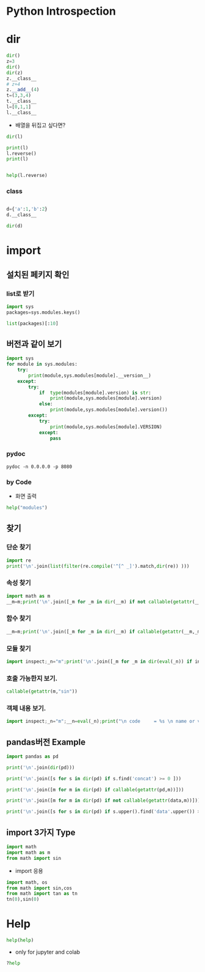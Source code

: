 # Python Introspection
# dir

```python
dir()
z=3
dir()
dir(z)
z.__class__
# z+4
z.__add__(4)
t=(3,3,4)
t.__class__
l=[0,1,1]
l.__class__
```

* 배열을 뒤집고 싶다면?

```python
dir(l)

print(l)
l.reverse()
print(l)


help(l.reverse)
```

### __class__

```python

d={'a':1,'b':2}
d.__class__

dir(d)


```

# import

## 설치된 페키지 확인

### list로 받기

```python
import sys
packages=sys.modules.keys()

list(packages)[:10]
```

## 버전과 같이 보기

```python
import sys
for module in sys.modules:
    try:
        print(module,sys.modules[module].__version__)
    except:
        try:
            if  type(modules[module].version) is str:
                print(module,sys.modules[module].version)
            else:
                print(module,sys.modules[module].version())
        except:
            try:
                print(module,sys.modules[module].VERSION)
            except:
                pass

```

### pydoc
```
pydoc -n 0.0.0.0 -p 8080
```

### by Code
* 화면 출력

```python
help("modules")
```

## 찾기

### 단순 찾기

```python
import re
print('\n'.join(list(filter(re.compile('^[^ _]').match,dir(re)) )))

```

### 속성 찾기

```python
import math as m
__m=m;print('\n'.join([_m for _m in dir(__m) if not callable(getattr(__m,_m))]))
```

### 함수 찾기

```python
__m=m;print('\n'.join([_m for _m in dir(__m) if callable(getattr(__m,_m))]))
```

### 모듈 찾기

```python
import inspect;_n="m";print('\n'.join([_m for _m in dir(eval(_n)) if inspect.ismodule(eval("%s.%s"%(_n,_m) ))  ] ))
```

### 호출 가능한지 보기.

```python
callable(getattr(m,"sin"))
```

### 객체 내용 보기.

```python
import inspect;_n="m";__n=eval(_n);print("\n code     = %s \n name or value = %s \n type= %s \n isCallable = %s\n"% (_n,__n,__n.__name__ if inspect.ismodule(__n) else __n.__class__, callable(__n)))
```

## pandas버전 Example

```python
import pandas as pd

print('\n'.join(dir(pd)))

print('\n'.join([s for s in dir(pd) if s.find('concat') >= 0 ]))

print('\n'.join([m for m in dir(pd) if callable(getattr(pd,m))]))

print('\n'.join([m for m in dir(pd) if not callable(getattr(data,m))]))

print('\n'.join([s for s in dir(pd) if s.upper().find('data'.upper()) >= 0 ]))
```

## import 3가지 Type

```python
import math
import math as m
from math import sin

```

* import 응용

```python
import math, os
from math import sin,cos
from math import tan as tn
tn(0),sin(0)
```

# Help

```python
help(help)
```

* only for jupyter and colab

```python
?help           
```
